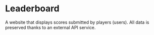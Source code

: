 # Leaderboard
A website that displays scores submitted by players (users). All data is preserved thanks to an external API service.
